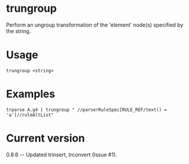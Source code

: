 # trungroup

Perform an ungroup transformation of the 'element' node(s) specified by the string.

# Usage

    trungroup <string>

# Examples

    trparse A.g4 | trungroup " //parserRuleSpec[RULE_REF/text() = 'a']//ruleAltList"

# Current version

0.8.6 -- Updated trinsert, trconvert (Issue #1).
